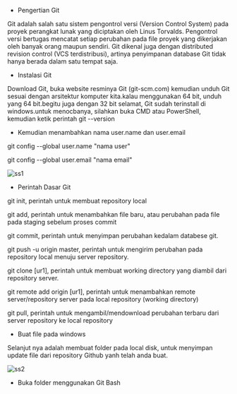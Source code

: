 - Pengertian Git

Git adalah salah satu sistem pengontrol versi (Version Control System) pada proyek perangkat lunak yang diciptakan oleh Linus Torvalds. Pengontrol versi bertugas mencatat setiap perubahan pada file proyek yang dikerjakan oleh banyak orang maupun sendiri. Git dikenal juga dengan distributed revision control (VCS terdistribusi), artinya penyimpanan database Git tidak hanya berada dalam satu tempat saja.

- Instalasi Git

Download Git, buka website resminya Git (git-scm.com)
kemudian unduh Git sesuai dengan arsitektur komputer kita.kalau menggunakan 64 bit, unduh yang 64 bit.begitu juga dengan 32 bit
selamat, Git sudah terinstall di windows.untuk menocbanya, silahkan buka CMD atau PowerShell, kemudian ketik perintah
git --version

- Kemudian menambahkan nama user.name dan user.email

git config --global user.name "nama user"

git config --global user.email "nama email"


![ss1](https://user-images.githubusercontent.com/73045261/96359093-c53ecc80-1138-11eb-8917-b54da87337a3.png)

- Perintah Dasar Git

git init, perintah untuk membuat repository local

git add, perintah untuk menambahkan file baru, atau perubahan pada file pada staging sebelum proses commit

git commit, perintah untuk menyimpan perubahan kedalam databese git.

git push -u origin master, perintah untuk mengirim perubahan pada repository local menuju server repository.

git clone [ur1], perintah untuk membuat working directory yang diambil dari repository server.

git remote add origin [ur1], perintah untuk menambahkan remote server/repository server pada local repository (working directory)

git pull, perintah untuk mengambil/mendownload perubahan terbaru dari server repository ke local repository


- Buat file pada windows

Selanjut nya adalah membuat folder pada local disk, untuk menyimpan update file dari repository Github yanh telah anda buat.

![ss2](https://user-images.githubusercontent.com/73045261/96359439-151f9280-113d-11eb-971f-50d80dc8c7b1.png)

- Buka folder menggunakan Git Bash












